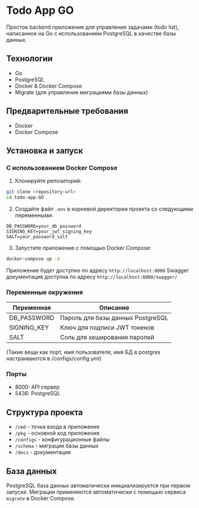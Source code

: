 # Todo App GO

Простое backend приложение для управления задачами (todo list), написанное на Go с использованием PostgreSQL в качестве базы данных.

## Технологии

- Go
- PostgreSQL
- Docker & Docker Compose
- Migrate (для управления миграциями базы данных)

## Предварительные требования

- Docker
- Docker Compose

## Установка и запуск

### С использованием Docker Compose

1. Клонируйте репозиторий:
```bash
git clone <repository-url>
cd todo-app-GO
```

2. Создайте файл `.env` в корневой директории проекта со следующими переменными:
```env
DB_PASSWORD=your_db_password
SIGNING_KEY=your_jwt_signing_key
SALT=your_password_salt
```

3. Запустите приложение с помощью Docker Compose:
```bash
docker-compose up -d
```

Приложение будет доступно по адресу `http://localhost:8000`
Swagger документация доступна по адресу `http://localhost:8000/swagger/`

### Переменные окружения

| Переменная    | Описание                                     |
|---------------|----------------------------------------------|
| DB_PASSWORD   | Пароль для базы данных PostgreSQL            |
| SIGNING_KEY   | Ключ для подписи JWT токенов                 |
| SALT          | Соль для хеширования паролей                 |

(Такие вещи как порт, имя пользователя, имя БД в postgres настраиваются в /configs/config.yml)
### Порты

- 8000: API сервер
- 5436: PostgreSQL

## Структура проекта

- `/cmd` - точка входа в приложение
- `/pkg` - основной код приложения
- `/configs` - конфигурационные файлы
- `/schema` - миграции базы данных
- `/docs` - документация

## База данных

PostgreSQL база данных автоматически инициализируется при первом запуске. Миграции применяются автоматически с помощью сервиса `migrate` в Docker Compose.
